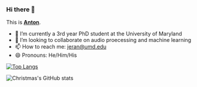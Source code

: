 ### Hi there 👋

This is **[Anton](https://anton-jeran.github.io/antonjeran.github.io/)**. 

- 🔭 I’m currently a 3rd year PhD student at the University of Maryland
- 👯 I’m looking to collaborate on audio proecessing and machine learning
- 📫 How to reach me: jeran@umd.edu
- 😄 Pronouns: He/Him/His




[![Top Langs](https://github-readme-stats.vercel.app/api/top-langs/?username=anton-jeran&layout=compact)](https://github.com/Christmas/github-readme-stats)


![Christmas's GitHub stats](https://github-readme-stats.vercel.app/api?username=anton-jeran&show_icons=true&theme=tokyonight)
